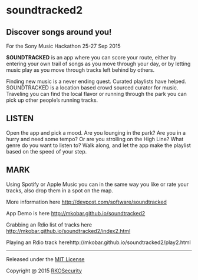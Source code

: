 # soundtracked2

## Discover songs around you!

For the Sony Music Hackathon 25-27 Sep 2015

**SOUNDTRACKED** is an app where you can score your route, either by entering your own trail of songs as you move through your day, or by letting music play as you move through tracks left behind by others.

Finding new music is a never ending quest. Curated playlists have helped. SOUNDTRACKED is a location based crowd sourced curator for music. Traveling you can find the local flavor or running through the park you can pick up other people’s running tracks.

## LISTEN

Open the app and pick a mood. Are you lounging in the park? Are you in a hurry and need some tempo? Or are you strolling on the High Line? What genre do you want to listen to? Walk along, and let the app make the playlist based on the speed of your step.

## MARK

Using Spotify or Apple Music you can in the same way you like or rate your tracks, also drop them in a spot on the map. 

More information here http://devpost.com/software/soundtracked

App Demo is here http://mkobar.github.io/soundtracked2

   Grabbing an Rdio list of tracks here http://mkobar.github.io/soundtracked2/index2.html

   Playing an Rdio track herehttp://mkobar.github.io/soundtracked2/play2.html

---

Released under the [MIT License](http://opensource.org/licenses/MIT)

Copyright @ 2015 [RKOSecurity](http://www.rkosecurity.com)

